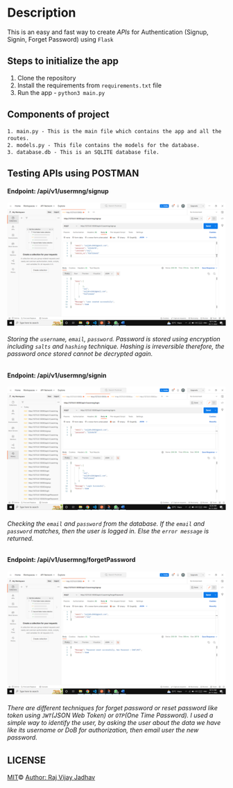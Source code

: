 # Description

This is an easy and fast way to create _APIs_ for Authentication (Signup, Signin, Forget Password) using `Flask`

## Steps to initialize the app

1. Clone the repository
2. Install the requirements from `requirements.txt` file
3. Run the app - `python3 main.py`

## Components of project

    1. main.py - This is the main file which contains the app and all the routes.
    2. models.py - This file contains the models for the database.
    3. database.db - This is an SQLITE database file.

## Testing APIs using POSTMAN

#### Endpoint: /api/v1/usermng/signup

![image](<./Screenshot%20(1).png>)

###### Storing the `username`, `email`, `password`. Password is stored using encryption including `salts` and `hashing` technique. Hashing is irreversible therefore, the password once stored cannot be decrypted again.

#### Endpoint: /api/v1/usermng/signin

![image](<./Screenshot%20(2).png>)

###### Checking the `email` and `password` from the database. If the `email` and `password` matches, then the user is logged in. Else the `error message` is returned.

#### Endpoint: /api/v1/usermng/forgetPassword

![image](<./Screenshot%20(3).png>)

###### There are different techniques for forget password or reset password like token using `JWT`(JSON Web Token) or `OTP`(One Time Password). I used a simple way to identify the user, by asking the user about the data we have like its username or DoB for authorization, then email user the new password.

## LICENSE
<a href="LICENSE">MIT</a>© <a href="https://www.github.com/FrozenSamurai">Author: Raj Vijay Jadhav</a>
